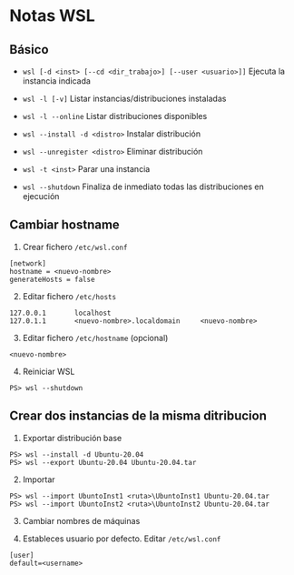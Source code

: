 # Notas WSL

## Básico
- ```wsl [-d <inst> [--cd <dir_trabajo>] [--user <usuario>]]``` Ejecuta la instancia indicada

- ```wsl -l [-v]``` Listar instancias/distribuciones instaladas 

- ```wsl -l --online``` Listar distribuciones disponibles 

- ```wsl --install -d <distro>``` Instalar distribución 

- ```wsl --unregister <distro>``` Eliminar distribución 

- ```wsl -t <inst>``` Parar una instancia

- ```wsl --shutdown``` Finaliza de inmediato todas las distribuciones en ejecución

## Cambiar hostname
1. Crear fichero ```/etc/wsl.conf```
```
[network]
hostname = <nuevo-nombre>
generateHosts = false
```

2. Editar fichero ```/etc/hosts```
```
127.0.0.1       localhost
127.0.1.1       <nuevo-nombre>.localdomain     <nuevo-nombre>
```

3. Editar fichero ```/etc/hostname``` (opcional)
```
<nuevo-nombre>
```

4. Reiniciar WSL
```
PS> wsl --shutdown
```

## Crear dos instancias de la misma ditribucion
1. Exportar distribución base
```
PS> wsl --install -d Ubuntu-20.04
PS> wsl --export Ubuntu-20.04 Ubuntu-20.04.tar
```

2. Importar 
```
PS> wsl --import UbuntoInst1 <ruta>\UbuntoInst1 Ubuntu-20.04.tar
PS> wsl --import UbuntoInst2 <ruta>\UbuntoInst2 Ubuntu-20.04.tar
```

3. Cambiar nombres de máquinas

4. Estableces usuario por defecto. Editar ```/etc/wsl.conf```
```
[user]
default=<username>
```
